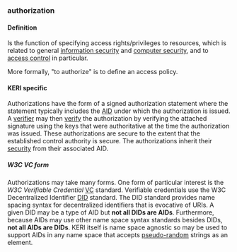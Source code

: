 ### authorization

<h4>Definition</h4><p>Is the function of specifying access rights/privileges to resources, which is related to general <a href="https://en.wikipedia.org/wiki/Information_security">information security</a> and <a href="https://en.wikipedia.org/wiki/Computer_security">computer security</a>, and to <a href="https://en.wikipedia.org/wiki/Access_control">access control</a> in particular.</p><p>More formally, &quot;to authorize&quot; is to define an access policy.</p><h4>KERI specific</h4><p>Authorizations have the form of a signed authorization statement where the statement typically includes the <a href="autonomic-identifier">AID</a> under which the authorization is issued. A <a href="verifier">verifier</a> may then <a href="verify">verify</a> the authorization by verifying the attached signature using the keys that were authoritative at the time the authorization was issued. These authorizations are secure to the extent that the established control authority is secure. The authorizations inherit their <a href="security">security</a> from their associated AID.</p><h5>W3C VC form</h5><p>Authorizations may take many forms. One form of particular interest is the <em>W3C Verifiable Credential</em> <a href="VC">VC</a> standard. Verifiable credentials use the W3C Decentralized Identifier <a href="DID">DID</a> standard. The DID standard provides name spacing syntax for decentralized identifiers that is evocative of URIs. A given DID may be a type of AID but <strong>not all DIDs are AIDs</strong>. Furthermore, because AIDs may use other name space syntax standards besides DIDs, <strong>not all AIDs are DIDs</strong>. KERI itself is name space agnostic so may be used to support AIDs in any name space that accepts <a href="pseudo-random-number">pseudo-random</a> strings as an element.</p>